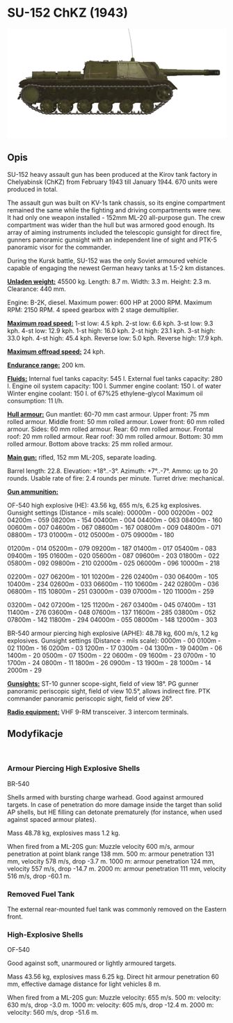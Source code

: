 # SU-152 ChKZ (1943)

![_su152](../images/_su152.png)

## Opis

SU-152 heavy assault gun has been produced at the Kirov tank factory in Chelyabinsk (ChKZ) from February 1943 till January 1944. 670 units were produced in total. 

The assault gun was built on KV-1s tank chassis, so its engine compartment remained the same while the fighting and driving compartments were new. It had only one weapon installed - 152mm ML-20 all-purpose gun. The crew compartment was wider than the hull but was armored good enough. Its array of aiming instruments included the telescopic gunsight for direct fire, gunners panoramic gunsight with an independent line of sight and PTK-5 panoramic visor for the commander.

During the Kursk battle, SU-152 was the only Soviet armoured vehicle capable of engaging the newest German heavy tanks at 1.5-2 km distances.

<b><u>Unladen weight:</u></b> 45500 kg.
Length: 8.7 m.
Width: 3.3 m.
Height: 2.3 m.
Clearance: 440 mm.

Engine: В-2К, diesel.
Maximum power: 600 HP at 2000 RPM.
Maximum RPM: 2150 RPM.
4 speed gearbox with 2 stage demultiplier.

<b><u>Maximum road speed:</u></b>
1-st low: 4.5 kph.
2-st low: 6.6 kph.
3-st low: 9.3 kph.
4-st low: 12.9 kph.
1-st high: 16.0 kph.
2-st high: 23.1 kph.
3-st high: 33.0 kph.
4-st high: 45.4 kph.
Reverse low: 5.0 kph.
Reverse high: 17.9 kph.

<b><u>Maximum offroad speed:</u></b> 24 kph.

<b><u>Endurance range:</u></b> 200 km.

<b><u>Fluids:</u></b>
Internal fuel tanks capacity: 545 l.
External fuel tanks capacity: 280 l.
Engine oil system capacity: 100 l.
Summer engine coolant: 150 l. of water
Winter engine coolant: 150 l. of 67%25 ethylene-glycol
Maximum oil consumption: 11 l/h.

<b><u>Hull armour:</u></b>
Gun mantlet: 60-70 mm cast armour.
Upper front: 75 mm rolled armour.
Middle front: 50 mm rolled armour.
Lower front: 60 mm rolled armour.
Sides: 60 mm rolled armour.
Rear: 60 mm rolled armour.
Frontal roof: 20 mm rolled armour.
Rear roof: 30 mm rolled armour.
Bottom: 30 mm rolled armour.
Bottom above tracks: 25 mm rolled armour.

<b><u>Main gun:</u></b> rifled, 152 mm ML-20S, separate loading.

Barrel length: 22.8.
Elevation: +18°..-3°.
Azimuth: +7°..-7°.
Ammo: up to 20 rounds.
Usable rate of fire: 2.4 rounds per minute.
Turret drive: mechanical.

<b><u>Gun ammunition:</u></b> 

OF-540 high explosive (HE): 43.56 kg, 655 m/s, 6.25 kg explosives.
Gunsight settings
(Distance - mils scale):
00000m - 000
00200m - 002    04200m - 059    08200m - 154
00400m - 004    04400m - 063    08400m - 160
00600m - 007    04600m - 067    08600m - 167
00800m - 009    04800m - 071    08800m - 173
01000m - 012    05000m - 075    09000m - 180

01200m - 014    05200m - 079    09200m - 187
01400m - 017    05400m - 083    09400m - 195
01600m - 020    05600m - 087    09600m - 203
01800m - 022    05800m - 092    09800m - 210
02000m - 025    06000m - 096    10000m - 218

02200m - 027    06200m - 101    10200m - 226
02400m - 030    06400m - 105    10400m - 234
02600m - 033    06600m - 110    10600m - 242
02800m - 036    06800m - 115    10800m - 251
03000m - 039    07000m - 120    11000m - 259

03200m - 042    07200m - 125    11200m - 267
03400m - 045    07400m - 131    11400m - 276
03600m - 048    07600m - 137    11600m - 285
03800m - 052    07800m - 142    11800m - 294
04000m - 055    08000m - 148    12000m - 303

BR-540 armour piercing high explosive (APHE): 48.78 kg, 600 m/s, 1.2 kg explosives.
Gunsight settings
(Distance - mils scale):
0000m - 00
0100m - 02    1100m - 16
0200m - 03    1200m - 17
0300m - 04    1300m - 19
0400m - 06    1400m - 20
0500m - 07    1500m - 22
0600m - 09    1600m - 23
0700m - 10    1700m - 24
0800m - 11    1800m - 26
0900m - 13    1900m - 28
1000m - 14    2000m - 29

<b><u>Gunsights:</u></b>
ST-10 gunner scope-sight, field of view 18°.
PG gunner panoramic periscopic sight, field of view 10.5°, allows indirect fire.
PTK commander panoramic periscopic sight, field of view 26°.

<b><u>Radio equipment:</u></b>
VHF 9-RM transceiver.
3 intercom terminals.


## Modyfikacje
﻿

### Armour Piercing High Explosive Shells

BR-540

Shells armed with bursting charge warhead.
Good against armoured targets. In case of penetration do more damage inside the target than solid AP shells, but HE filling can detonate prematurely (for instance, when used against spaced armour plates).

Mass 48.78 kg, explosives mass 1.2 kg.

When fired from a ML-20S gun:
Muzzle velocity 600 m/s, armour penetration at point blank range 138 mm.
500 m: armour penetration 131 mm, velocity 578 m/s, drop -3.7 m.
1000 m: armour penetration 124 mm, velocity 557 m/s, drop -14.7 m.
2000 m: armour penetration 111 mm, velocity 516 m/s, drop -60.1 m.﻿

### Removed Fuel Tank

The external rear-mounted fuel tank was commonly removed on the Eastern front.
﻿

### High-Explosive Shells

OF-540

Good against soft, unarmoured or lightly armoured targets.

Mass 43.56 kg, explosives mass 6.25 kg.
Direct hit armour penetration 60 mm, effective damage distance for light vehicles 8 m.

When fired from a ML-20S gun:
Muzzle velocity: 655 m/s.
500 m: velocity: 630 m/s, drop -3.0 m.
1000 m: velocity: 605 m/s, drop -12.4 m.
2000 m: velocity: 560 m/s, drop -51.6 m.